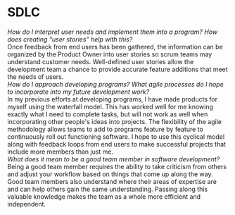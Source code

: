# SDLC

*How do I interpret user needs and implement them into a program? How does creating “user stories” help with this?*  
Once feedback from end users has been gathered, the information can be organized by the Product Owner into user stories so scrum teams may understand customer needs.  Well-defined user stories allow the development team a chance to provide accurate feature additions that meet the needs of users.  
*How do I approach developing programs? What agile processes do I hope to incorporate into my future development work?*  
In my previous efforts at developing programs, I have made products for myself using the waterfall model.  This has worked well for me knowing exactly what I need to complete tasks, but will not work as well when incorporating other people's ideas into projects.  The flexibility of the agile methodology allows teams to add to programs feature by feature to continuously roll out functioning software.  I hope to use this cyclical model along with feedback loops from end users to make successful projects that include more members than just me.  
*What does it mean to be a good team member in software development?*  
Being a good team member requires the ability to take criticism from others and adjust your workflow based on things that come up along the way.  Good team members also understand where their areas of expertise are and can help others gain the same understanding.  Passing along this valuable knowledge makes the team as a whole more efficient and independent.  

